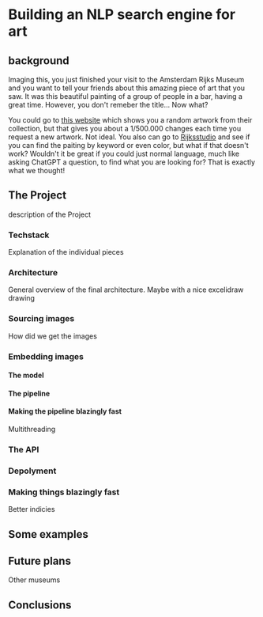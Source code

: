 # Building an NLP search engine for art

## background

Imaging this, you just finished your visit to the Amsterdam Rijks Museum and you want to tell your friends about this amazing piece of art that you saw. It was this beautiful painting of a group of people in a bar, having a great time. However, you don't remeber the title... Now what?

You could go to [this website](https://randomrijks.com/) which shows you a random artwork from their collection, but that gives you about a 1/500.000 changes each time you request a new artwork. Not ideal. You also can go to [Rijksstudio](https://www.rijksmuseum.nl/nl/rijksstudio) and see if you can find the paiting by keyword or even color, but what if that doesn't work? Wouldn't it be great if you could just normal language, much like asking ChatGPT a question, to find what you are looking for? That is exactly what we thought!

## The Project

description of the Project

### Techstack

Explanation of the individual pieces

### Architecture

General overview of the final architecture. Maybe with a nice excelidraw drawing

### Sourcing images

How did we get the images

### Embedding images

#### The model

#### The pipeline

#### Making the pipeline blazingly fast

Multithreading

### The API

### Depolyment

### Making things blazingly fast

Better indicies

## Some examples

## Future plans

Other museums

## Conclusions
